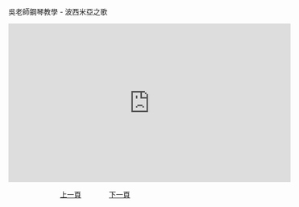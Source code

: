 ﻿---
keywords: 吳老師鋼琴教學 - 波西米亞之歌
---
吳老師鋼琴教學 - 波西米亞之歌

<iframe width="560" height="315" src="https://www.youtube.com/embed/yD_f5qf2EYU" title="波西米亞之歌" frameborder="0" allow="accelerometer; autoplay; clipboard-write; encrypted-media; gyroscope; picture-in-picture; web-share" allowfullscreen></iframe>

&nbsp;&nbsp;&nbsp;&nbsp;&nbsp;&nbsp;&nbsp;&nbsp;&nbsp;&nbsp;&nbsp;&nbsp;
&nbsp;&nbsp;&nbsp;&nbsp;&nbsp;&nbsp;&nbsp;&nbsp;&nbsp;&nbsp;&nbsp;&nbsp;
[上一頁](T-ConCon)
&nbsp;&nbsp;&nbsp;&nbsp;&nbsp;&nbsp;&nbsp;&nbsp;&nbsp;&nbsp;&nbsp;&nbsp;
[下一頁](T-Moon)

<!-- Google tag (gtag.js) -->
<script async src="https://www.googletagmanager.com/gtag/js?id=G-SK366WCHW3"></script>
<script>
  window.dataLayer = window.dataLayer || [];
  function gtag(){dataLayer.push(arguments);}
  gtag('js', new Date());

  gtag('config', 'G-SK366WCHW3');
</script>



